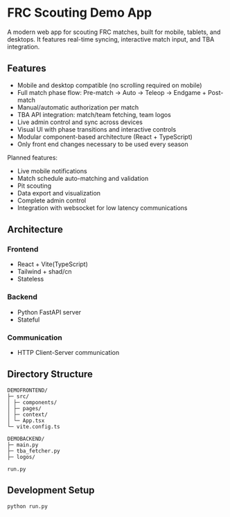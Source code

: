 # FRC Scouting Demo App

A modern web app for scouting FRC matches, built for mobile, tablets, and desktops. It features real-time syncing,
interactive match input, and TBA integration.

## Features

- Mobile and desktop compatible (no scrolling required on mobile)
- Full match phase flow: Pre-match → Auto → Teleop → Endgame + Post-match
- Manual/automatic authorization per match
- TBA API integration: match/team fetching, team logos
- Live admin control and sync across devices
- Visual UI with phase transitions and interactive controls
- Modular component-based architecture (React + TypeScript)
- Only front end changes necessary to be used every season

Planned features:

- Live mobile notifications
- Match schedule auto-matching and validation
- Pit scouting
- Data export and visualization
- Complete admin control
- Integration with websocket for low latency communications

## Architecture

### Frontend
* React + Vite(TypeScript)
* Tailwind + shad/cn
* Stateless 

### Backend
* Python FastAPI server
* Stateful

### Communication
* HTTP Client-Server communication

## Directory Structure

```
DEMOFRONTEND/
├─ src/
│ ├─ components/
│ ├─ pages/
│ ├─ context/
│ └─ App.tsx
└─ vite.config.ts

DEMOBACKEND/
├─ main.py
├─ tba_fetcher.py
├─ logos/

run.py
```

## Development Setup

```bash
python run.py
